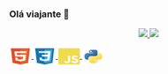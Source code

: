 ### Olá viajante 👋
<div align="center">
  <a href="https://github.com/Actunes">
  <img height="180em" src="https://github-readme-stats.vercel.app/api?username=Actunes&show_icons=true&theme=dracula&include_all_commits=true&count_private=true"/>
  <img height="150em" src="https://github-readme-stats.vercel.app/api/top-langs/?username=Actunes&layout=compact&langs_count=7&theme=dracula"/>
</div>

<div style="display: inline_block"><br>
  <img align="center" alt="Actunes-HTML" height="30" width="40" src="https://raw.githubusercontent.com/devicons/devicon/master/icons/html5/html5-original.svg">
  <img align="center" alt="Actunes-CSS" height="30" width="40" src="https://raw.githubusercontent.com/devicons/devicon/master/icons/css3/css3-original.svg">
  <img align="center" alt="Actunes-Js" height="30" width="40" src="https://raw.githubusercontent.com/devicons/devicon/master/icons/javascript/javascript-plain.svg">
  <img align="center" alt="Actunes-Python" height="30" width="40" src="https://raw.githubusercontent.com/devicons/devicon/master/icons/python/python-original.svg">
</div>
